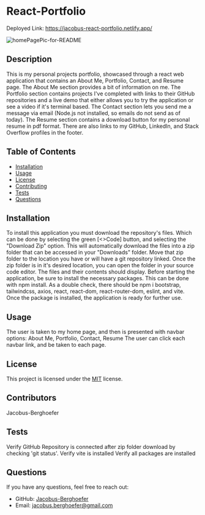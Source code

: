 # React-Portfolio
Deployed Link: https://jacobus-react-portfolio.netlify.app/

![homePagePic-for-README](https://github.com/user-attachments/assets/fbd73410-4280-41a1-b493-a6ad3c03296d)
## Description

This is my personal projects portfolio, showcased through a react web application that contains an About Me, Portfolio, Contact, and Resume page. The About Me section provides a bit of information on me. The Portfolio section contains projects I've completed with links to their GitHub repositories and a live demo that either allows you to try the application or see a video if it's terminal based. The Contact section lets you send me a message via email (Node.js not installed, so emails do not send as of today). The Resume section contains a download button for my personal resume in pdf format. There are also links to my GitHub, LinkedIn, and Stack Overflow profiles in the footer.

## Table of Contents

- [Installation](#installation)
- [Usage](#usage)
- [License](#license)
- [Contributing](#contributing)
- [Tests](#tests)
- [Questions](#questions)

## Installation

To install this application you must download the repository's files. Which can be done by selecting the green [<>Code] button, and selecting the "Download Zip" option. This will automatically download the files into a zip folder that can be accessed in your "Downloads" folder. Move that zip folder to the location you have or will have a git repository linked. Once the zip folder is in it's desired location, you can open the folder in your source code editor. The files and their contents should display. Before starting the application, be sure to install the necessary packages. This can be done with npm install. As a double check, there should be npm i bootstrap, tailwindcss, axios, react, react-dom, react-router-dom, eslint, and vite. Once the package is installed, the application is ready for further use.

## Usage

The user is taken to my home page, and then is presented with navbar options: About Me, Portfolio, Contact, Resume
The user can click each navbar link, and be taken to each page.

## License

This project is licensed under the [MIT](https://img.shields.io/badge/License-MIT-yellow.svg) license.

## Contributors

Jacobus-Berghoefer

## Tests

Verify GitHub Repository is connected after zip folder download by checking 'git status'.
Verify vite is installed
Verify all packages are installed

## Questions

If you have any questions, feel free to reach out:

- GitHub: [Jacobus-Berghoefer](https://github.com/Jacobus-Berghoefer)
- Email: [jacobus.berghoefer@gmail.com](mailto:jacobus.berghoefer@gmail.com)

